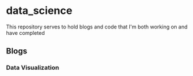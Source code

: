 # data_science
This repository serves to hold blogs and code that I'm both working on and have completed

## Blogs

### Data Visualization

